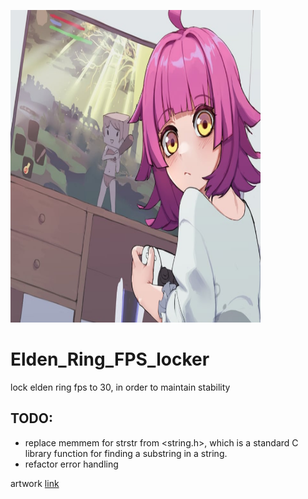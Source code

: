 <img src="misc/banner.png" 
     width="400" 
     height="500" />

# Elden_Ring_FPS_locker
lock elden ring fps to 30, in order to maintain stability 



## TODO:
  - replace memmem for strstr from <string.h>, which is a standard C library function for finding a substring in a string.
  - refactor error handling
    


artwork [link](https://safebooru.donmai.us/posts/6466503?q=elden_ring+gaming)
